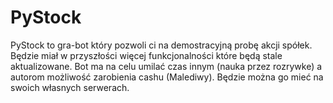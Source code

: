 # PyStock

PyStock to gra-bot który pozwoli ci na demostracyjną probę akcji spółek. Będzie miał w przyszłości więcej funkcjonalności które będą stale aktualizowane. Bot ma na celu umilać czas innym (nauka przez rozrywke) a autorom możliwość zarobienia cashu (Malediwy). Będzie można go mieć na swoich własnych serwerach.
